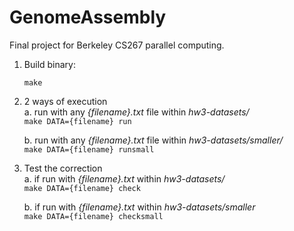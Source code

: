 # GenomeAssembly
Final project for Berkeley CS267 parallel computing.
  
1) Build binary:  
	```
	make
	```
  
2) 2 ways of execution  
	a. run with any *{filename}.txt* file within *hw3-datasets/*  
		```
		make DATA={filename} run
		```

	b. run with any *{filename}.txt* file within *hw3-datasets/smaller/*  
		```
		make DATA={filename} runsmall
		```  
  
3) Test the correction  
	a. if run with *{filename}.txt* within *hw3-datasets/*  
		```
		make DATA={filename} check
		```

	b. if run with *{filename}.txt* within *hw3-datasets/smaller*  
		```
		make DATA={filename} checksmall
		```


